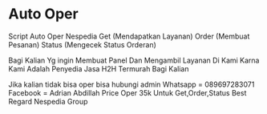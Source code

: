 # Auto Oper
Script Auto Oper Nespedia
Get (Mendapatkan Layanan)
Order (Membuat Pesanan)
Status (Mengecek Status Orderan)

Bagi Kalian Yg ingin Membuat Panel Dan Mengambil Layanan Di Kami Karna Kami Adalah Penyedia Jasa H2H Termurah Bagi Kalian

Jika kalian tidak bisa oper bisa hubungi admin
Whatsapp = 089697283071
Facebook = Adrian Abdillah
Price Oper 35k Untuk Get,Order,Status
Best Regard
Nespedia Group
